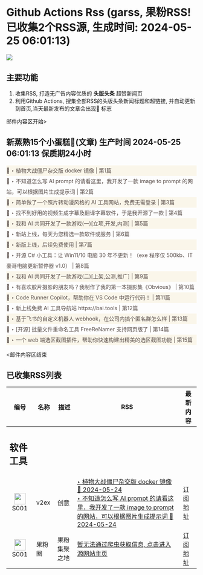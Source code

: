 # Github Actions Rss (garss, 果粉RSS! 已收集2个RSS源, 生成时间: 2024-05-25 06:01:13)

![](https://cdn.jsdelivr.net/gh/xinkeji/garss/_media/ga-rss.png)



## 主要功能
1. 收集RSS, 打造无广告内容优质的 **头版头条** 超赞新闻页
2. 利用Github Actions, 搜集全部RSS的头版头条新闻标题和超链接, 并自动更新到首页,当天最新发布的文章会出现🌈 标志

邮件内容区开始>
<h2>新蒸熟15个小蛋糕🍰(文章) 生产时间 2024-05-25 06:01:13 保质期24小时</h2>

<div style='line-height:3;background-color:#FAF6EA;' ><a href='https://www.v2ex.com/t/1043659#reply16' style="line-height:2;text-decoration:none;display:block;color:#584D49;">🌈 ‣ 植物大战僵尸杂交版 docker 镜像 | 第1篇</a></div><div style='line-height:3;' ><a href='https://www.v2ex.com/t/1043692#reply1' style="line-height:2;text-decoration:none;display:block;color:#584D49;">🌈 ‣ 不知道怎么写 AI prompt 的请看这里，我开发了一款 image to prompt 的网站，可以根据图片生成提示词 | 第2篇</a></div><div style='line-height:3;background-color:#FAF6EA;' ><a href='https://www.v2ex.com/t/1043643#reply3' style="line-height:2;text-decoration:none;display:block;color:#584D49;">🌈 ‣ 简单做了一个照片转动漫风格的 AI 工具网站，免费无需登录 | 第3篇</a></div><div style='line-height:3;' ><a href='https://www.v2ex.com/t/1043476#reply41' style="line-height:2;text-decoration:none;display:block;color:#584D49;">🌈 ‣ 找不到好用的视频生成字幕及翻译字幕软件，于是我开源了一款 | 第4篇</a></div><div style='line-height:3;background-color:#FAF6EA;' ><a href='https://www.v2ex.com/t/1043553#reply18' style="line-height:2;text-decoration:none;display:block;color:#584D49;">🌈 ‣ 我和 AI 共同开发了一款游戏(一)[立项,开发,内测] | 第5篇</a></div><div style='line-height:3;' ><a href='https://www.v2ex.com/t/1043535#reply28' style="line-height:2;text-decoration:none;display:block;color:#584D49;">🌈 ‣ 新站上线，每天为您精选一款软件或服务 | 第6篇</a></div><div style='line-height:3;background-color:#FAF6EA;' ><a href='https://www.v2ex.com/t/1043673#reply1' style="line-height:2;text-decoration:none;display:block;color:#584D49;">🌈 ‣ 新版上线，后续免费使用 | 第7篇</a></div><div style='line-height:3;' ><a href='https://www.v2ex.com/t/1043543#reply15' style="line-height:2;text-decoration:none;display:block;color:#584D49;">🌈 ‣ 开源 C# 小工具：让 Win11/10 电脑 30 年不更新！（exe 程序仅 500kb、IT 豪哥电脑更新暂停器 v1.0） | 第8篇</a></div><div style='line-height:3;background-color:#FAF6EA;' ><a href='https://www.v2ex.com/t/1043557#reply6' style="line-height:2;text-decoration:none;display:block;color:#584D49;">🌈 ‣ 我和 AI 共同开发了一款游戏(二)[上架,公测,推广] | 第9篇</a></div><div style='line-height:3;' ><a href='https://www.v2ex.com/t/1043472#reply15' style="line-height:2;text-decoration:none;display:block;color:#584D49;">🌈 ‣ 有喜欢胶片摄影的朋友吗？我制作了我的第一本摄影集《Obvious》 | 第10篇</a></div><div style='line-height:3;background-color:#FAF6EA;' ><a href='https://www.v2ex.com/t/1043445#reply6' style="line-height:2;text-decoration:none;display:block;color:#584D49;">🌈 ‣ Code Runner Copilot，帮助你在 VS Code 中运行代码！ | 第11篇</a></div><div style='line-height:3;' ><a href='https://www.v2ex.com/t/1043444#reply8' style="line-height:2;text-decoration:none;display:block;color:#584D49;">🌈 ‣ 新上线免费 AI 工具导航站 https://bai.tools | 第12篇</a></div><div style='line-height:3;background-color:#FAF6EA;' ><a href='https://www.v2ex.com/t/1043529#reply5' style="line-height:2;text-decoration:none;display:block;color:#584D49;">🌈 ‣ 基于飞书的自定义机器人 webhook，在公司内搞个匿名群怎么样 | 第13篇</a></div><div style='line-height:3;' ><a href='https://www.v2ex.com/t/1043465#reply2' style="line-height:2;text-decoration:none;display:block;color:#584D49;">🌈 ‣ [开源] 批量文件重命名工具 FreeReNamer 支持网页版了 | 第14篇</a></div><div style='line-height:3;background-color:#FAF6EA;' ><a href='https://www.v2ex.com/t/1043446#reply1' style="line-height:2;text-decoration:none;display:block;color:#584D49;">🌈 ‣ 一个 web 端选区截图插件，帮助你快速构建出精美的选区截图功能 | 第15篇</a></div>

<邮件内容区结束

## 已收集RSS列表

| 编号 | 名称 | 描述 | RSS | 最新内容 |
| --- | --- | --- | --- | --- |
| <h2 id="软件工具">软件工具</h2> |  |   |  |  |
| <div id="S001" style="text-align: center;"><img src="https://cdn.jsdelivr.net/gh/zhaoolee/garss/_media/favicon/S001.png" width="30px" style="width:30px;height: auto;"/><br><span>S001</span></div> | v2ex | 创意 | [‣ 植物大战僵尸杂交版 docker 镜像 🌈 2024-05-24](https://www.v2ex.com/t/1043659#reply16)<br/>[‣ 不知道怎么写 AI prompt 的请看这里，我开发了一款 image to prompt 的网站，可以根据图片生成提示词 🌈 2024-05-24](https://www.v2ex.com/t/1043692#reply1) | [订阅地址](https://www.v2ex.com/feed/tab/creative.xml) |
| <div id="S001" style="text-align: center;"><img src="https://cdn.jsdelivr.net/gh/zhaoolee/garss/_media/favicon/S001.png" width="30px" style="width:30px;height: auto;"/><br><span>S001</span></div> | 果粉圈 | 果粉集聚之地 | [暂无法通过爬虫获取信息, 点击进入源网站主页](https://g0f.cn) | [订阅地址](https://g0f.cn/rss.xml) |



